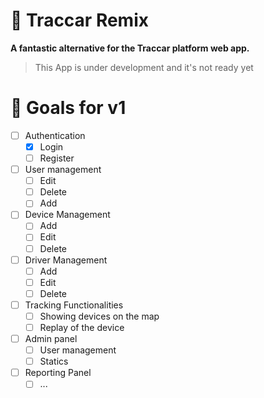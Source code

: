 # 🚀 Traccar Remix

<b> A fantastic alternative for the Traccar platform web app.</b>

> This App is under development and it's not ready yet

# 📒 Goals for v1

- [ ] Authentication
  - [X] Login
  - [ ] Register
- [ ] User management
  - [ ] Edit
  - [ ] Delete
  - [ ] Add
- [ ] Device Management
  - [ ] Add
  - [ ] Edit
  - [ ] Delete
- [ ] Driver Management
  - [ ] Add
  - [ ] Edit
  - [ ] Delete
- [ ] Tracking Functionalities
  - [ ] Showing devices on the map
  - [ ] Replay of the device
- [ ] Admin panel
  - [ ] User management
  - [ ] Statics
- [ ] Reporting Panel
  - [ ] ...
